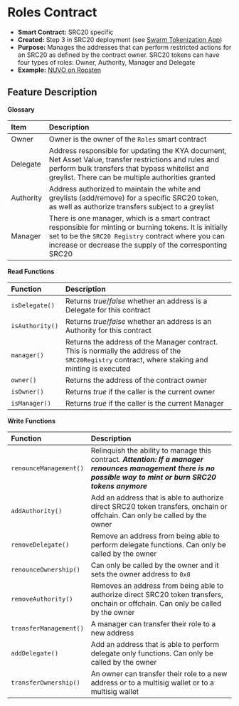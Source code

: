 # Roles Contract

* **Smart Contract:** SRC20 specific
* **Created:** Step 3 in SRC20 deployment (see [Swarm Tokenization App](https://swarm.app/))
* **Purpose:** Manages the addresses that can perform restricted actions for an SRC20 as defined by the contract owner. SRC20 tokens can have four types of roles: Owner, Authority, Manager and Delegate
* **Example:**  [NUVO on Ropsten](https://ropsten.etherscan.io/address/0x32da71b47888a8c900761dff4fecd37c2e2da654#code)  

## Feature Description

**Glossary**

| Item | Description |
| :--- | :--- |
| Owner | Owner is the owner of the `Roles` smart contract |
| Delegate | Address responsible for updating the KYA document, Net Asset Value, transfer restrictions and rules and perform bulk transfers that bypass whitelist and greylist. There can be multiple authorities granted |
| Authority | Address authorized to maintain the white and greylists (add/remove) for a specific SRC20 token, as well as authorize transfers subject to a greylist |
| Manager | There is one manager, which is a smart contract responsible for minting or burning tokens. It is initially set to be the `SRC20 Registry` contract where you can increase or decrease the supply of the corresponting SRC20  |

**Read Functions**

| Function | Description |
| :--- | :--- |
| `isDelegate()` | Returns _true_/_false_ whether an address is a Delegate for this contract |
| `isAuthority()` | Returns _true_/_false_ whether an address is an Authority for this contract |
| `manager()` | Returns the address of the Manager contract. This is normally the address of the `SRC20Registry` contract, where staking and minting is executed |
| `owner()` | Returns the address of the contract owner |
| `isOwner()` | Returns _true_ if the caller is the current owner |
| `isManager()` | Returns _true_ if the caller is the current Manager |

**Write Functions**

| Function | Description |
| :--- | :--- |
| `renounceManagement()` | Relinquish the ability to manage this contract. _**Attention:**_ _**If a manager renounces management there is no possible way to mint or burn SRC20 tokens anymore**_ |
| `addAuthority()` | Add an address that is able to authorize direct SRC20 token transfers, onchain or offchain. Can only be called by the owner |
| `removeDelegate()` | Remove an address from being able to perform delegate functions. Can only be called by the owner |
| `renounceOwnership()` | Can only be called by the owner and it sets the owner address to `0x0` |
| `removeAuthority()` | Removes an address from being able to authorize direct SRC20 token transfers, onchain or offchain. Can only be called by the owner |
| `transferManagement()` | A manager can transfer their role to a new address |
| `addDelegate()` | Add an address that is able to perform delegate only functions. Can only be called by the owner |
| `transferOwnership()` | An owner can transfer their role to a new address or to a multisig wallet or to a multisig wallet |